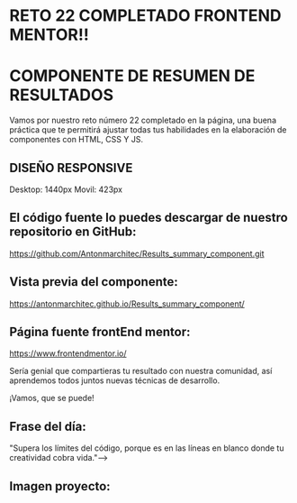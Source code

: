 # RETO 22 COMPLETADO FRONTEND MENTOR!!
# COMPONENTE DE RESUMEN DE RESULTADOS

Vamos por nuestro reto número 22 completado en la página, una buena práctica que te permitirá ajustar todas tus habilidades en la elaboración de componentes con HTML, CSS Y JS. 

## DISEÑO RESPONSIVE
Desktop: 1440px
Movil: 423px

## El código fuente lo puedes descargar de nuestro repositorio en GitHub:
https://github.com/Antonmarchitec/Results_summary_component.git

## Vista previa del componente:
https://antonmarchitec.github.io/Results_summary_component/

## Página fuente frontEnd mentor:
https://www.frontendmentor.io/

Sería genial que compartieras tu resultado con nuestra comunidad, así aprendemos todos juntos nuevas técnicas de desarrollo.

¡Vamos, que se puede!


## Frase del día:
"Supera los límites del código, porque es en las líneas en blanco donde tu creatividad cobra vida."-->

## Imagen proyecto: